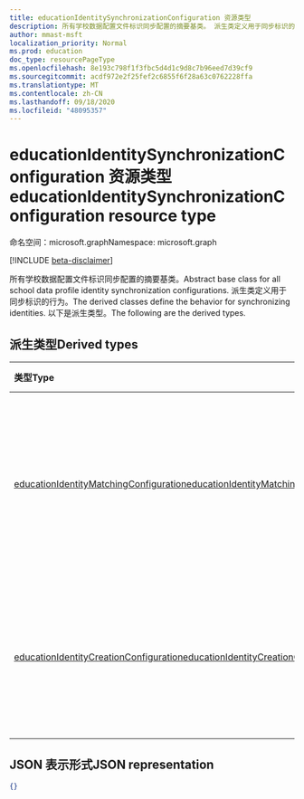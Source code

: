 ```yaml
---
title: educationIdentitySynchronizationConfiguration 资源类型
description: 所有学校数据配置文件标识同步配置的摘要基类。 派生类定义用于同步标识的行为。 以下是派生类型。
author: mmast-msft
localization_priority: Normal
ms.prod: education
doc_type: resourcePageType
ms.openlocfilehash: 8e193c798f1f3fbc5d4d1c9d8c7b96eed7d39cf9
ms.sourcegitcommit: acdf972e2f25fef2c6855f6f28a63c0762228ffa
ms.translationtype: MT
ms.contentlocale: zh-CN
ms.lasthandoff: 09/18/2020
ms.locfileid: "48095357"
---
```

# <a name="educationidentitysynchronizationconfiguration-resource-type"></a><span data-ttu-id="7f2fc-105">educationIdentitySynchronizationConfiguration 资源类型</span><span class="sxs-lookup"><span data-stu-id="7f2fc-105">educationIdentitySynchronizationConfiguration resource type</span></span>

<span data-ttu-id="7f2fc-106">命名空间：microsoft.graph</span><span class="sxs-lookup"><span data-stu-id="7f2fc-106">Namespace: microsoft.graph</span></span>

[!INCLUDE [beta-disclaimer](../../includes/beta-disclaimer.md)]

<span data-ttu-id="7f2fc-107">所有学校数据配置文件标识同步配置的摘要基类。</span><span class="sxs-lookup"><span data-stu-id="7f2fc-107">Abstract base class for all school data profile identity synchronization configurations.</span></span> <span data-ttu-id="7f2fc-108">派生类定义用于同步标识的行为。</span><span class="sxs-lookup"><span data-stu-id="7f2fc-108">The derived classes define the behavior for synchronizing identities.</span></span> <span data-ttu-id="7f2fc-109">以下是派生类型。</span><span class="sxs-lookup"><span data-stu-id="7f2fc-109">The following are the derived types.</span></span>

## <a name="derived-types"></a><span data-ttu-id="7f2fc-110">派生类型</span><span class="sxs-lookup"><span data-stu-id="7f2fc-110">Derived types</span></span>

| <span data-ttu-id="7f2fc-111">类型</span><span class="sxs-lookup"><span data-stu-id="7f2fc-111">Type</span></span>                                                                                | <span data-ttu-id="7f2fc-112">说明</span><span class="sxs-lookup"><span data-stu-id="7f2fc-112">Description</span></span>                                                                         |
| :---------------------------------------------------------------------------------- | :---------------------------------------------------------------------------------- |
| [<span data-ttu-id="7f2fc-113">educationIdentityMatchingConfiguration</span><span class="sxs-lookup"><span data-stu-id="7f2fc-113">educationIdentityMatchingConfiguration</span></span>](educationidentitymatchingconfiguration.md) | <span data-ttu-id="7f2fc-114">使用此类型可 **匹配** Azure Active Directory 中的现有用户帐户。</span><span class="sxs-lookup"><span data-stu-id="7f2fc-114">Use this type to **match existing** user accounts in Azure Active Directory.</span></span> |
| [<span data-ttu-id="7f2fc-115">educationIdentityCreationConfiguration</span><span class="sxs-lookup"><span data-stu-id="7f2fc-115">educationIdentityCreationConfiguration</span></span>](educationidentitycreationconfiguration.md) | <span data-ttu-id="7f2fc-116">使用此类型在 Azure Active Directory 中 **创建新** 用户帐户。</span><span class="sxs-lookup"><span data-stu-id="7f2fc-116">Use this type to **create new** user accounts in Azure Active Directory.</span></span>                              |

## <a name="json-representation"></a><span data-ttu-id="7f2fc-117">JSON 表示形式</span><span class="sxs-lookup"><span data-stu-id="7f2fc-117">JSON representation</span></span>

<!-- {
  "blockType": "resource",
   "isAbstract":true,
  "optionalProperties": [

  ],
  "@odata.type": "microsoft.graph.educationIdentitySynchronizationConfiguration"
}-->

```json
{}
```


